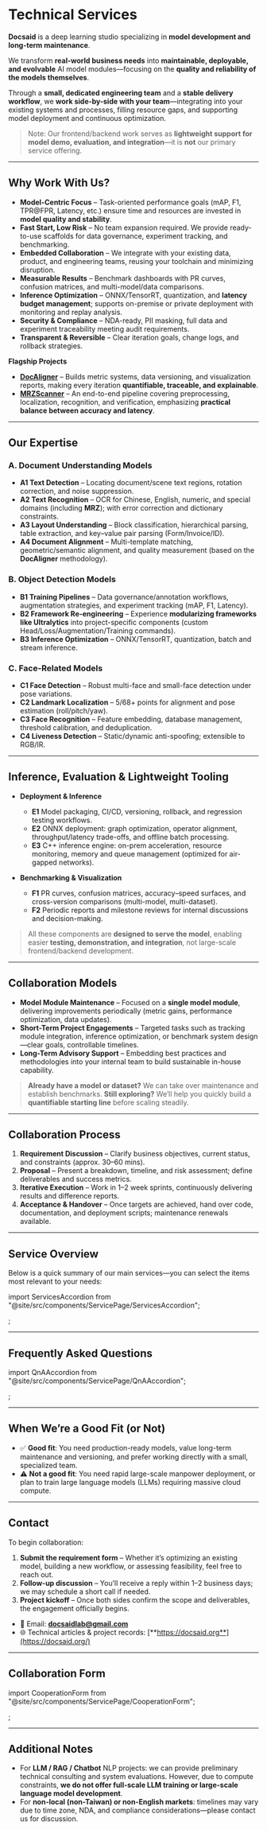 # Technical Services

**Docsaid** is a deep learning studio specializing in **model development and long-term maintenance**.

We transform **real-world business needs** into **maintainable, deployable, and evolvable** AI model modules—focusing on the **quality and reliability of the models themselves**.

Through a **small, dedicated engineering team** and a **stable delivery workflow**, we **work side-by-side with your team**—integrating into your existing systems and processes, filling resource gaps, and supporting model deployment and continuous optimization.

> Note: Our frontend/backend work serves as **lightweight support for model demo, evaluation, and integration**—it is **not** our primary service offering.

---

## Why Work With Us?

- **Model-Centric Focus** – Task-oriented performance goals (mAP, F1, TPR@FPR, Latency, etc.) ensure time and resources are invested in **model quality and stability**.
- **Fast Start, Low Risk** – No team expansion required. We provide ready-to-use scaffolds for data governance, experiment tracking, and benchmarking.
- **Embedded Collaboration** – We integrate with your existing data, product, and engineering teams, reusing your toolchain and minimizing disruption.
- **Measurable Results** – Benchmark dashboards with PR curves, confusion matrices, and multi-model/data comparisons.
- **Inference Optimization** – ONNX/TensorRT, quantization, and **latency budget management**; supports on-premise or private deployment with monitoring and replay analysis.
- **Security & Compliance** – NDA-ready, PII masking, full data and experiment traceability meeting audit requirements.
- **Transparent & Reversible** – Clear iteration goals, change logs, and rollback strategies.

**Flagship Projects**

- **[DocAligner](https://github.com/DocsaidLab/DocAligner)** – Builds metric systems, data versioning, and visualization reports, making every iteration **quantifiable, traceable, and explainable**.
- **[MRZScanner](https://github.com/DocsaidLab/MRZScanner)** – An end-to-end pipeline covering preprocessing, localization, recognition, and verification, emphasizing **practical balance between accuracy and latency**.

---

## Our Expertise

### A. Document Understanding Models

- **A1 Text Detection** – Locating document/scene text regions, rotation correction, and noise suppression.
- **A2 Text Recognition** – OCR for Chinese, English, numeric, and special domains (including **MRZ**); with error correction and dictionary constraints.
- **A3 Layout Understanding** – Block classification, hierarchical parsing, table extraction, and key–value pair parsing (Form/Invoice/ID).
- **A4 Document Alignment** – Multi-template matching, geometric/semantic alignment, and quality measurement (based on the **DocAligner** methodology).

### B. Object Detection Models

- **B1 Training Pipelines** – Data governance/annotation workflows, augmentation strategies, and experiment tracking (mAP, F1, Latency).
- **B2 Framework Re-engineering** – Experience **modularizing frameworks like Ultralytics** into project-specific components (custom Head/Loss/Augmentation/Training commands).
- **B3 Inference Optimization** – ONNX/TensorRT, quantization, batch and stream inference.

### C. Face-Related Models

- **C1 Face Detection** – Robust multi-face and small-face detection under pose variations.
- **C2 Landmark Localization** – 5/68+ points for alignment and pose estimation (roll/pitch/yaw).
- **C3 Face Recognition** – Feature embedding, database management, threshold calibration, and deduplication.
- **C4 Liveness Detection** – Static/dynamic anti-spoofing; extensible to RGB/IR.

---

## Inference, Evaluation & Lightweight Tooling

- **Deployment & Inference**

  - **E1** Model packaging, CI/CD, versioning, rollback, and regression testing workflows.
  - **E2** ONNX deployment: graph optimization, operator alignment, throughput/latency trade-offs, and offline batch processing.
  - **E3** C++ inference engine: on-prem acceleration, resource monitoring, memory and queue management (optimized for air-gapped networks).

- **Benchmarking & Visualization**

  - **F1** PR curves, confusion matrices, accuracy–speed surfaces, and cross-version comparisons (multi-model, multi-dataset).
  - **F2** Periodic reports and milestone reviews for internal discussions and decision-making.

> All these components are **designed to serve the model**, enabling easier **testing, demonstration, and integration**, not large-scale frontend/backend development.

---

## Collaboration Models

- **Model Module Maintenance** – Focused on a **single model module**, delivering improvements periodically (metric gains, performance optimization, data updates).
- **Short-Term Project Engagements** – Targeted tasks such as tracking module integration, inference optimization, or benchmark system design—clear goals, controllable timelines.
- **Long-Term Advisory Support** – Embedding best practices and methodologies into your internal team to build sustainable in-house capability.

> **Already have a model or dataset?** We can take over maintenance and establish benchmarks.
> **Still exploring?** We’ll help you quickly build a **quantifiable starting line** before scaling steadily.

---

## Collaboration Process

1. **Requirement Discussion** – Clarify business objectives, current status, and constraints (approx. 30–60 mins).
2. **Proposal** – Present a breakdown, timeline, and risk assessment; define deliverables and success metrics.
3. **Iterative Execution** – Work in 1–2 week sprints, continuously delivering results and difference reports.
4. **Acceptance & Handover** – Once targets are achieved, hand over code, documentation, and deployment scripts; maintenance renewals available.

---

## Service Overview

Below is a quick summary of our main services—you can select the items most relevant to your needs:

import ServicesAccordion from "@site/src/components/ServicePage/ServicesAccordion";

<ServicesAccordion />;

---

## Frequently Asked Questions

import QnAAccordion from "@site/src/components/ServicePage/QnAAccordion";

<QnAAccordion />;

---

## When We’re a Good Fit (or Not)

- ✅ **Good fit**: You need production-ready models, value long-term maintenance and versioning, and prefer working directly with a small, specialized team.
- ⚠️ **Not a good fit**: You need rapid large-scale manpower deployment, or plan to train large language models (LLMs) requiring massive cloud compute.

---

## Contact

To begin collaboration:

1. **Submit the requirement form** – Whether it’s optimizing an existing model, building a new workflow, or assessing feasibility, feel free to reach out.
2. **Follow-up discussion** – You’ll receive a reply within 1–2 business days; we may schedule a short call if needed.
3. **Project kickoff** – Once both sides confirm the scope and deliverables, the engagement officially begins.

- 📮 Email: **[docsaidlab@gmail.com](mailto:docsaidlab@gmail.com)**
- 🌐 Technical articles & project records: [**https://docsaid.org**](https://docsaid.org/)

---

## Collaboration Form

import CooperationForm from "@site/src/components/ServicePage/CooperationForm";

<CooperationForm />;

---

## Additional Notes

- For **LLM / RAG / Chatbot** NLP projects: we can provide preliminary technical consulting and system evaluations. However, due to compute constraints, **we do not offer full-scale LLM training or large-scale language model development**.
- For **non-local (non-Taiwan) or non-English markets**: timelines may vary due to time zone, NDA, and compliance considerations—please contact us for discussion.
